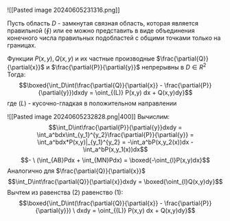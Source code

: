 ![[Pasted image 20240605231316.png]]

Пусть область $D$ - замкнутая связная область, которая является правильной ($\oint$) или ее можно представить в виде объединения конечного числа правильных подобластей с общими точками только на границах.

Функции $P(x,y), Q(x,y)$ и их частные производные $\frac{\partial{Q}}{\partial{x}}$ и $\frac{\partial{P}}{\partial{y}}$ непрерывны в $D \in R^2$
Тогда: $$\boxed{\int_D\int(\frac{\partial{Q}}{\partial{x}} - \frac{\partial{P}}{\partial{y}})dxdy = \oint_{(L)} P(x,y) dx + Q(x,y)dy}$$где $(L)$ - кусочно-гладкая в положительном направлении

![[Pasted image 20240605232828.png|400]]
Вычислим: $$\int_D\int\frac{\partial{P}}{\partial{y}}dxdy = \int_a^bdx\int_{y_1}^{y_2}\frac{\partial{P}}{\partial{y}} = \int_a^bdx*P(x,y)|_{y_1}^{y_2} = -\int_a^bP(x,y_2(x))dx - \int_a^bP(x,y_1(x))dx$$$$- \ (\int_{AB}Pdx + \int_{MN}Pdx) = \boxed{-\oint_{l}P(x,y)dx}$$
Аналогично для $\frac{\partial{Q}}{\partial{x}}$$$\int_D\int\frac{\partial{Q}}{\partial{x}}dxdy = \boxed{\oint_{l}Q(x,y)dy}$$Вычтем из равенства (2) равенство (1):
$$\boxed{\int_D\int(\frac{\partial{Q}}{\partial{x}} - \frac{\partial{P}}{\partial{y}}) \ dxdy = \oint_{(L)} P(x,y) dx + Q(x,y)dy}$$

